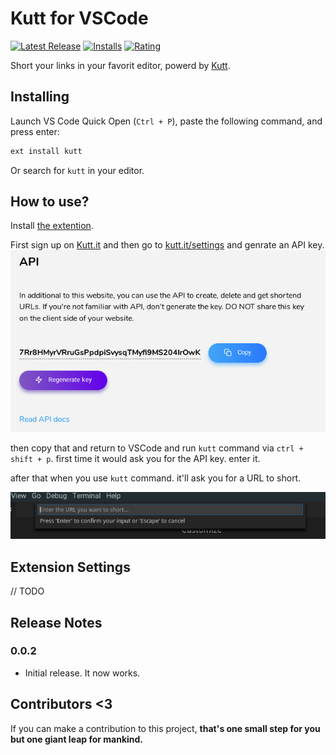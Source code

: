 # Kutt for VSCode
[![Latest Release](https://vsmarketplacebadge.apphb.com/version-short/mehrad.kutt.svg)](https://marketplace.visualstudio.com/items?itemName=mehrad.kutt)
[![Installs](https://vsmarketplacebadge.apphb.com/installs/mehrad.kutt.svg)](https://marketplace.visualstudio.com/items?itemName=mehrad.kutt)
[![Rating](https://vsmarketplacebadge.apphb.com/rating-short/mehrad.kutt.svg)](https://marketplace.visualstudio.com/items?itemName=mehrad.kutt#review-details)

Short your links in your favorit editor, powerd by [Kutt](https://github.com/thedevs-network/kutt).

## Installing

Launch VS Code Quick Open (`Ctrl + P`), paste the following command, and press enter:

```bash
ext install kutt
```

Or search for `kutt` in your editor.

## How to use?

Install [the extention](https://marketplace.visualstudio.com/items?itemName=mehrad.kutt).

First sign up on [Kutt.it](https://kutt.it) and then go to [kutt.it/settings](https://kutt.it/settings) and genrate an API key.
![API in kutt.it](guid1.png)

then copy that and return to VSCode and run `kutt` command via `ctrl + shift + p`. first time it would ask you for the API key. enter it.

after that when you use `kutt` command. it'll ask you for a URL to short.

![How to short URL](guid2.png)

## Extension Settings
// TODO

## Release Notes

### 0.0.2
- Initial release. It now works.


## Contributors <3
If you can make a contribution to this project, **that's one small step for you but one giant leap for mankind.**

